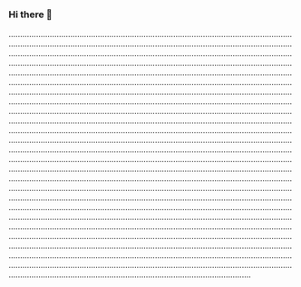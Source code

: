 ### Hi there 👋

......................................................................................................................................................................................................................................................................................................................................................................................................................................................................................................................................................................................................................................................................................................................................................................................................................................................................................................................................................................................................................................................................................................................................................................................................................................................................................................................................................................................................................................................................................................................................................................................................................................................................................................................................................................................................................................................................................................................................................................................................................................................................................................................................................................................................................................................................................................................................................................................................................................................................................................................................................................................................................................................................................................................................................................................................................................................................................................................................................................................................................................................................................................................................................................................................................................................................................................................................